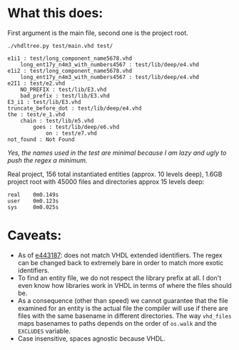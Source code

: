 # What this does:
First argument is the main file, second one is the project root.

`./vhdltree.py test/main.vhd test/`
```
e1i1 : test/long_component_name5678.vhd
    long_ent17y_n4m3_with_numbers4567 : test/lib/deep/e4.vhd
e1i2 : test/long_component_name5678.vhd
    long_ent17y_n4m3_with_numbers4567 : test/lib/deep/e4.vhd
e2I1 : test/e2.vhd
    NO_PREFIX : test/lib/E3.vhd
    bad_prefix : test/lib/E3.vhd
E3_i1 : test/lib/E3.vhd
truncate_before_dot : test/lib/deep/e4.vhd
the : test/e_1.vhd
    chain : test/lib/e5.vhd
        goes : test/lib/deep/e6.vhd
            on : test/e7.vhd
not_found : Not Found
```

*Yes, the names used in the test are minimal because I am lazy and ugly to push the regex a minimum.*

Real project, 156 total instantiated entities (approx. 10 levels deep), 1.6GB project root with 45000 files and directories approx 15 levels deep:
```
real    0m0.149s
user    0m0.123s
sys     0m0.025s
```

# Caveats:
* As of [e443187](https://github.com/nathdwek/vhdltree/commit/e443187c79cf45b9bcbb49cdf3527d8df034ba2b): does not match VHDL extended identifiers. The regex can be changed back to extremely bare in order to match more exotic identifiers.
* To find an entity file, we do not respect the library prefix at all. I don't even know how libraries work in VHDL in terms of where the files should be.
* As a consequence (other than speed) we cannot guarantee that the file examined for an entity is the actual file the compiler will use if there are files with the same basename in different directories. The way `vhd_files` maps basenames to paths depends on the order of `os.walk` and the `EXCLUDES` variable.
* Case insensitive, spaces agnostic because VHDL.
